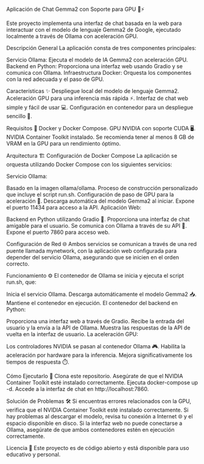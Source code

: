 Aplicación de Chat Gemma2 con Soporte para GPU 💬⚡

Este proyecto implementa una interfaz de chat basada en la web para interactuar con el modelo de lenguaje Gemma2 de Google, ejecutado localmente a través de Ollama con aceleración GPU.

Descripción General
La aplicación consta de tres componentes principales:

Servicio Ollama: Ejecuta el modelo de IA Gemma2 con aceleración GPU.
Backend en Python: Proporciona una interfaz web usando Gradio y se comunica con Ollama.
Infraestructura Docker: Orquesta los componentes con la red adecuada y el paso de GPU.

Características ✨
Despliegue local del modelo de lenguaje Gemma2.
Aceleración GPU para una inferencia más rápida ⚡.
Interfaz de chat web simple y fácil de usar 💻.
Configuración en contenedor para un despliegue sencillo 🚀.

Requisitos 🔧
Docker y Docker Compose.
GPU NVIDIA con soporte CUDA 🖥️.
NVIDIA Container Toolkit instalado.
Se recomienda tener al menos 8 GB de VRAM en la GPU para un rendimiento óptimo.

Arquitectura 🏗️
Configuración de Docker Compose
La aplicación se orquesta utilizando Docker Compose con los siguientes servicios:

Servicio Ollama:

Basado en la imagen ollama/ollama.
Proceso de construcción personalizado que incluye el script run.sh.
Configuración de paso de GPU para la aceleración 🚀.
Descarga automática del modelo Gemma2 al iniciar.
Expone el puerto 11434 para acceso a la API.
Aplicación Web:

Backend en Python utilizando Gradio 🐍.
Proporciona una interfaz de chat amigable para el usuario.
Se comunica con Ollama a través de su API 🔗.
Expone el puerto 7860 para acceso web.

Configuración de Red 🌐
Ambos servicios se comunican a través de una red puente llamada mynetwork, con la aplicación web configurada para depender del servicio Ollama, asegurando que se inicien en el orden correcto.

Funcionamiento ⚙️
El contenedor de Ollama se inicia y ejecuta el script run.sh, que:

Inicia el servicio Ollama.
Descarga automáticamente el modelo Gemma2 📥.
Mantiene el contenedor en ejecución.
El contenedor del backend en Python:

Proporciona una interfaz web a través de Gradio.
Recibe la entrada del usuario y la envía a la API de Ollama.
Muestra las respuestas de la API de vuelta en la interfaz de usuario.
La aceleración GPU:

Los controladores NVIDIA se pasan al contenedor Ollama 🎮.
Habilita la aceleración por hardware para la inferencia.
Mejora significativamente los tiempos de respuesta ⏱️.

Cómo Ejecutarlo 🚀
Clona este repositorio.
Asegúrate de que el NVIDIA Container Toolkit esté instalado correctamente.
Ejecuta docker-compose up -d.
Accede a la interfaz de chat en http://localhost:7860.

Solución de Problemas 🛠️
Si encuentras errores relacionados con la GPU, verifica que el NVIDIA Container Toolkit esté instalado correctamente.
Si hay problemas al descargar el modelo, revisa tu conexión a Internet 🌐 y el espacio disponible en disco.
Si la interfaz web no puede conectarse a Ollama, asegúrate de que ambos contenedores estén en ejecución correctamente.

Licencia 📄
Este proyecto es de código abierto y está disponible para uso educativo y personal.
